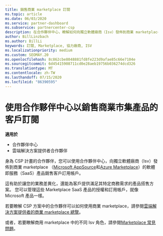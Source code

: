 ```yaml
---
title: 銷售商業 marketplace 訂閱
ms.topic: article
ms.date: 06/03/2020
ms.service: partner-dashboard
ms.subservice: partnercenter-csp
description: 在合作夥伴中心，瞭解如何向獨立軟體廠商（Isv）發佈到商業 marketplace 的 SaaS 產品銷售客戶訂用帳戶。
author: BillLinzbach
ms.author: BillLi
keywords: 訂閱, Marketplace, 協力廠商, ISV
ms.localizationpriority: medium
ms.custom: SEOMAY.20
ms.openlocfilehash: 8c862cbe8048881fd8fe223d9afae85c66e7104e
ms.sourcegitcommit: 6d45415908711cd0e28aeb19756b036274dcd326
ms.translationtype: MT
ms.contentlocale: zh-TW
ms.lasthandoff: 07/15/2020
ms.locfileid: "86390595"
---
```

# <a name="use-partner-center-to-sell-customers-subscriptions-to-commercial-marketplace-products"></a>使用合作夥伴中心以銷售商業市集產品的客戶訂閱

**適用於**

- 合作夥伴中心
- 雲端解決方案提供者合作夥伴

身為 CSP 計畫的合作夥伴，您可以使用合作夥伴中心，向獨立軟體廠商（Isv）發佈到商業 marketplace （[Microsoft AppSource](https://appsource.microsoft.com/)和[Azure Marketplace](https://azuremarketplace.microsoft.com/)）的軟體即服務（SaaS）產品銷售客戶訂用帳戶。

這有助於讓您的業務差異化，還能為客戶提供滿足其特定商務需求的產品搭售方案。 您可以管理這些 Marketplace SaaS 產品的授權和訂用帳戶，就像 Microsoft 產品一樣。

若要瞭解 CSP 方案中的合作夥伴可以如何使用商業 marketplace，請參閱[雲端解決方案提供者的商業 marketplace 總覽](csp-commercial-marketplace-overview.md)。

或者，若要瞭解商用 marketplace 中的不同 Isv 角色，請參閱[Marketplace 常見問題](https://docs.microsoft.com/azure/marketplace/marketplace-faq-publisher-guide)。
